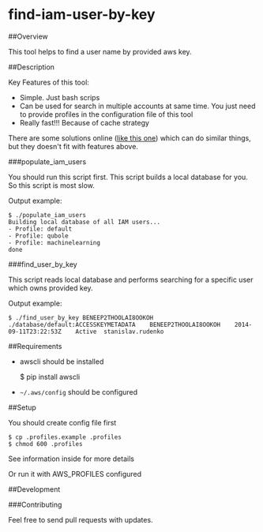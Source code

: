 # find-iam-user-by-key

##Overview

This tool helps to find a user name by provided aws key.


##Description

Key Features of this tool:

* Simple. Just bash scrips
* Can be used for search in multiple accounts at same time. You just need to provide profiles in the configuration file of this tool
* Really fast!!! Because of cache strategy

There are some solutions online ([like this one](https://gist.github.com/OnlyInAmerica/9964456
"Find an AWS IAM user corresponding to an AWS Access Key")) which can do similar things,
but they doesn't fit with features above.

###populate_iam_users

You should run this script first. This script builds a local database for you. So this script is most slow.

Output example:

    $ ./populate_iam_users
    Building local database of all IAM users...
    - Profile: default
    - Profile: qubole
    - Profile: machinelearning
    done
    
###find_user_by_key

This script reads local database and performs searching for a specific user which owns provided key.

Output example:

    $ ./find_user_by_key BENEEP2THOOLAI8OOKOH
    ./database/default:ACCESSKEYMETADATA	BENEEP2THOOLAI8OOKOH	2014-09-11T23:22:53Z	Active	stanislav.rudenko

##Requirements

* awscli should be installed


    
    $ pip install awscli
    
* ``~/.aws/config`` should be configured

##Setup

You should create config file first

    $ cp .profiles.example .profiles
    $ chmod 600 .profiles
    
See information inside for more details

Or run it with AWS_PROFILES configured

##Development

###Contributing

Feel free to send pull requests with updates.
